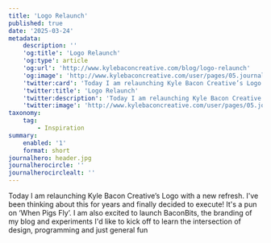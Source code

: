 ```yaml
---
title: 'Logo Relaunch'
published: true
date: '2025-03-24'
metadata:
    description: ''
    'og:title': 'Logo Relaunch'
    'og:type': article
    'og:url': 'http://www.kylebaconcreative.com/blog/logo-relaunch'
    'og:image': 'http://www.kylebaconcreative.com/user/pages/05.journal/logo-relaunch/header.jpg'
    'twitter:card': 'Today I am relaunching Kyle Bacon Creative’s Logo with a new refresh'
    'twitter:title': 'Logo Relaunch'
    'twitter:description': 'Today I am relaunching Kyle Bacon Creative’s Logo with a new refresh'
    'twitter:image': 'http://www.kylebaconcreative.com/user/pages/05.journal/logo-relaunch/header.jpg'
taxonomy:
    tag:
        - Inspiration
summary:
    enabled: '1'
    format: short
journalhero: header.jpg
journalherocircle: ''
journalherocirclealt: ''
---
```


Today I am relaunching Kyle Bacon Creative’s Logo with a new refresh. I've been thinking about this for years and finally decided to execute! It's a pun on ‘When Pigs Fly’. I am also excited to launch BaconBits, the branding of my blog and experiments I'd like to kick off to learn the intersection of design, programming and just general fun

